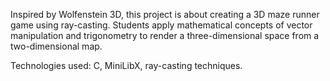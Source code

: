 Inspired by Wolfenstein 3D, this project is about creating a 3D maze runner game using ray-casting. Students apply mathematical concepts of vector manipulation and trigonometry to render a three-dimensional space from a two-dimensional map.


Technologies used: C, MiniLibX, ray-casting techniques.

